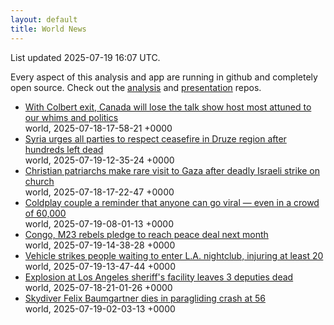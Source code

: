 ```yaml
---
layout: default
title: World News
---
```


<div markdown="0">
<div class="byline small text-muted">List updated <span class="datetime">2025-07-19 16:07 UTC</span>.</div>

<p>Every aspect of this analysis and app are running in github and completely open source. Check out the <a href="https://github.com/Castro-Media/Analysis">analysis</a> and <a href="https://github.com/Castro-Media/TopStoryReview.com">presentation</a> repos.</p>
<ul>
<li><a href='https://www.cbc.ca/news/entertainment/colbert-show-cancellation-canada-1.7588303?cmp=rss'>With Colbert exit, Canada will lose the talk show host most attuned to our whims and politics</a><div class='byline small text-muted'>world, <span class="datetime">2025-07-18-17-58-21 +0000</span></div></li>
<li><a href='https://www.cbc.ca/news/world/syria-ceasefire-druze-1.7589300?cmp=rss'>Syria urges all parties to respect ceasefire in Druze region after hundreds left dead</a><div class='byline small text-muted'>world, <span class="datetime">2025-07-19-12-35-24 +0000</span></div></li>
<li><a href='https://www.cbc.ca/news/world/christian-patriarchs-gaza-visit-israeli-strike-church-1.7588353?cmp=rss'>Christian patriarchs make rare visit to Gaza after deadly Israeli strike on church</a><div class='byline small text-muted'>world, <span class="datetime">2025-07-18-17-22-47 +0000</span></div></li>
<li><a href='https://www.cbc.ca/news/coldplay-viral-video-surveillance-1.7588810?cmp=rss'>Coldplay couple a reminder that anyone can go viral &#8212; even in a crowd of 60,000</a><div class='byline small text-muted'>world, <span class="datetime">2025-07-19-08-01-13 +0000</span></div></li>
<li><a href='https://www.cbc.ca/news/world/congo-m23-rebels-pledge-to-reach-peace-deal-next-month-1.7589324?cmp=rss'>Congo, M23 rebels pledge to reach peace deal next month</a><div class='byline small text-muted'>world, <span class="datetime">2025-07-19-14-38-28 +0000</span></div></li>
<li><a href='https://www.cbc.ca/news/world/los-angeles-car-rams-crowd-1.7589304?cmp=rss'>Vehicle strikes people waiting to enter L.A. nightclub, injuring at least 20</a><div class='byline small text-muted'>world, <span class="datetime">2025-07-19-13-47-44 +0000</span></div></li>
<li><a href='https://www.cbc.ca/news/world/los-angeles-sheriffs-facility-explosion-deputies-killed-1.7588970?cmp=rss'>Explosion at Los Angeles sheriff's facility leaves 3 deputies dead</a><div class='byline small text-muted'>world, <span class="datetime">2025-07-18-21-01-26 +0000</span></div></li>
<li><a href='https://www.cbc.ca/player/play/9.6837986?cmp=rss'>Skydiver Felix Baumgartner dies in paragliding crash at 56</a><div class='byline small text-muted'>world, <span class="datetime">2025-07-19-02-03-13 +0000</span></div></li>
</ul>
</div>
